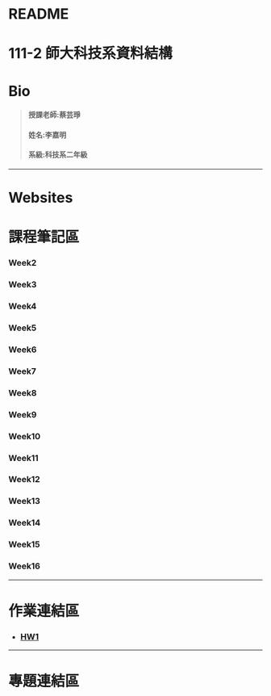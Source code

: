 # README
111-2 師大科技系資料結構
==
# Bio
>#### 授課老師:蔡芸琤    
>#### 姓名:李嘉明    
>#### 系級:科技系二年級     
---
# Websites

# 課程筆記區
### Week2 
### Week3
### Week4
### Week5
### Week6
### Week7
### Week8
### Week9
### Week10
### Week11
### Week12
### Week13
### Week14
### Week15
### Week16
---
# 作業連結區
* ### [HW1](https://youtu.be/MCXOM_wMjQM)
---
# 專題連結區
